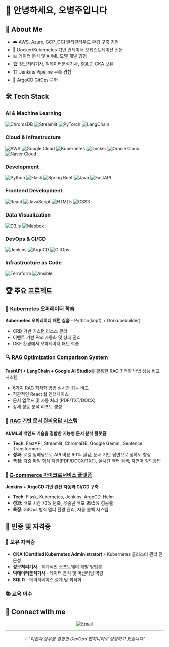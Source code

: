 # 👋 안녕하세요, 오병주입니다

## 🚀 About Me
- ☁️ AWS, Azure, GCP ,OCI 멀티클라우드 환경 구축 경험
- 🐳 Docker/Kubernetes 기반 컨테이너 오케스트레이션 전문
- 📊 데이터 분석 및 AI/ML 모델 개발 경험
- 🏆 정보처리기사, 빅데이터분석기사, SQLD, CKA 보유
- 🏗️ Jenkins Pipeline 구축 경험
- 🎯 ArgoCD GitOps 구현

## 🛠️ Tech Stack

### AI & Machine Learning
![ChromaDB](https://img.shields.io/badge/ChromaDB-000000?style=flat&logo=chromadb&logoColor=white)
![Streamlit](https://img.shields.io/badge/Streamlit-FF4B4B?style=flat&logo=streamlit&logoColor=white)
![PyTorch](https://img.shields.io/badge/PyTorch-EE4C2C?style=flat&logo=pytorch)
![LangChain](https://img.shields.io/badge/LangChain-121212?style=flat&logo=chainlink&logoColor=white)

### Cloud & Infrastructure
![AWS](https://img.shields.io/badge/AWS-232F3E?style=flat&logo=amazon-aws)
![Google Cloud](https://img.shields.io/badge/GCP-4285F4?style=flat&logo=google-cloud)
![Kubernetes](https://img.shields.io/badge/Kubernetes-326CE5?style=flat&logo=kubernetes)
![Docker](https://img.shields.io/badge/Docker-2496ED?style=flat&logo=docker)
![Oracle Cloud](https://img.shields.io/badge/Oracle_Cloud-F80000?style=flat&logo=oracle&logoColor=white)
![Naver Cloud](https://img.shields.io/badge/Naver_Cloud-03C75A?style=flat&logo=naver&logoColor=white)

### Development
![Python](https://img.shields.io/badge/Python-3776AB?style=flat&logo=python)
![Flask](https://img.shields.io/badge/Flask-000000?style=flat&logo=flask)
![Spring Boot](https://img.shields.io/badge/Spring_Boot-6DB33F?style=flat&logo=spring-boot&logoColor=white)
![Java](https://img.shields.io/badge/Java-ED8B00?style=flat&logo=openjdk&logoColor=white)
![FastAPI](https://img.shields.io/badge/FastAPI-009688?style=flat&logo=fastapi&logoColor=white)

### Frontend Development
![React](https://img.shields.io/badge/React-61DAFB?style=flat&logo=react&logoColor=black)
![JavaScript](https://img.shields.io/badge/JavaScript-F7DF1E?style=flat&logo=javascript&logoColor=black)
![HTML5](https://img.shields.io/badge/HTML5-E34F26?style=flat&logo=html5&logoColor=white)
![CSS3](https://img.shields.io/badge/CSS3-1572B6?style=flat&logo=css3&logoColor=white)

### Data Visualization
![D3.js](https://img.shields.io/badge/D3.js-F9A03C?style=flat&logo=d3.js&logoColor=white)
![Mapbox](https://img.shields.io/badge/Mapbox-000000?style=flat&logo=mapbox&logoColor=white)

### DevOps & CI/CD
![Jenkins](https://img.shields.io/badge/Jenkins-D24939?style=flat&logo=jenkins&logoColor=white)
![ArgoCD](https://img.shields.io/badge/ArgoCD-EF7B4D?style=flat&logo=argo&logoColor=white)
![GitOps](https://img.shields.io/badge/GitOps-326CE5?style=flat&logo=git&logoColor=white)

### Infrastructure as Code
![Terraform](https://img.shields.io/badge/Terraform-623CE4?style=flat&logo=terraform&logoColor=white)
![Ansible](https://img.shields.io/badge/Ansible-EE0000?style=flat&logo=ansible&logoColor=white)



## 🏆 주요 프로젝트

### 🤖 [Kubernetes 오퍼레이터 학습](https://github.com/byungju-oh/operator)
**Kubernetes 오퍼레이터 패턴 실습** - Python(kopf) + Go(kubebuilder)
* CRD 기반 커스텀 리소스 관리
* 이벤트 기반 Pod 자동화 및 상태 관리
* GKE 환경에서 오퍼레이터 패턴 학습

### 🔍 [RAG Optimization Comparison System](https://github.com/byungju-oh/ragtestllm)
**FastAPI + LangChain + Google AI Studio**를 활용한 RAG 최적화 방법 성능 비교 시스템
- 6가지 RAG 최적화 방법 실시간 성능 비교
- 직관적인 React 웹 인터페이스
- 문서 업로드 및 자동 처리 (PDF/TXT/DOCX)
- 상세 성능 분석 리포트 생성

### 🤖 [RAG 기반 문서 질의응답 시스템](https://github.com/byungju-oh/langchain)
**AI/ML과 백엔드 기술을 결합한 지능형 문서 분석 플랫폼**
- **Tech**: FastAPI, Streamlit, ChromaDB, Google Gemini, Sentence Transformers
- **성과**: 로컬 임베딩으로 API 비용 90% 절감, 문서 기반 답변으로 정확도 향상
- **특징**: 다중 파일 형식 지원(PDF/DOCX/TXT), 실시간 벡터 검색, 자연어 질의응답

### 🛒 [E-commerce 마이크로서비스 플랫폼](https://github.com/byungju-oh/shop)
**Jenkins + ArgoCD 기반 완전 자동화 CI/CD 구축**
- **Tech**: Flask, Kubernetes, Jenkins, ArgoCD, Helm
- **성과**: 배포 시간 70% 단축, 무중단 배포 99.5% 성공률
- **특징**: GitOps 방식 멀티 환경 관리, 자동 롤백 시스템

## 🏅 인증 및 자격증

### 🎯 보유 자격증
- **CKA (Certified Kubernetes Administrator)** - Kubernetes 클러스터 관리 전문성
- **정보처리기사** - 체계적인 소프트웨어 개발 방법론  
- **빅데이터분석기사** - 데이터 분석 및 머신러닝 역량
- **SQLD** - 데이터베이스 설계 및 최적화

### 📚 교육 이수

## 🔗 Connect with me

<div align="center">
  <a href="mailto:qudwndh@gmail.com">
    <img src="https://img.shields.io/badge/Email-D14836?style=for-the-badge&logo=gmail&logoColor=white" alt="Email" />
  </a>
 

---
<div align="center">
  <i>💡 "이론과 실무를 결합한 DevOps 엔지니어로 성장하고 있습니다"</i>
</div>
